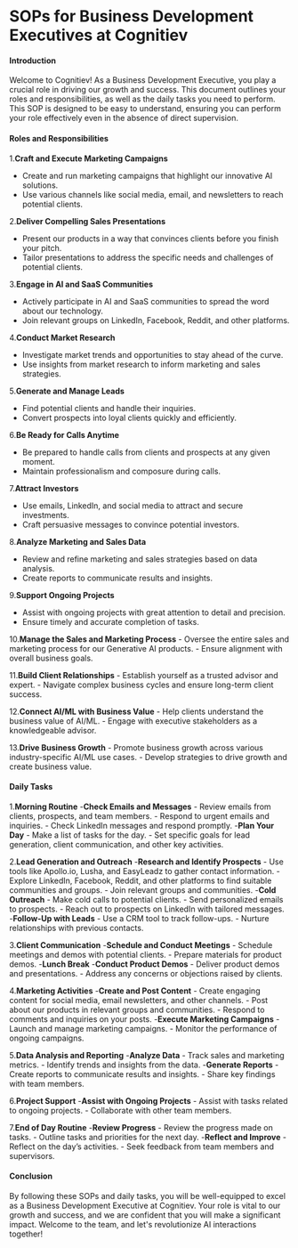 # SOPs for Business Development Executives at Cognitiev

#### Introduction
Welcome to Cognitiev! As a Business Development Executive, you play a crucial role in driving our growth and success. This document outlines your roles and responsibilities, as well as the daily tasks you need to perform. This SOP is designed to be easy to understand, ensuring you can perform your role effectively even in the absence of direct supervision.

#### Roles and Responsibilities

1.**Craft and Execute Marketing Campaigns**
   - Create and run marketing campaigns that highlight our innovative AI solutions.
   - Use various channels like social media, email, and newsletters to reach potential clients.

2.**Deliver Compelling Sales Presentations**
   - Present our products in a way that convinces clients before you finish your pitch.
   - Tailor presentations to address the specific needs and challenges of potential clients.

3.**Engage in AI and SaaS Communities**
   - Actively participate in AI and SaaS communities to spread the word about our technology.
   - Join relevant groups on LinkedIn, Facebook, Reddit, and other platforms.

4.**Conduct Market Research**
   - Investigate market trends and opportunities to stay ahead of the curve.
   - Use insights from market research to inform marketing and sales strategies.

5.**Generate and Manage Leads**
   - Find potential clients and handle their inquiries.
   - Convert prospects into loyal clients quickly and efficiently.

6.**Be Ready for Calls Anytime**
   - Be prepared to handle calls from clients and prospects at any given moment.
   - Maintain professionalism and composure during calls.

7.**Attract Investors**
   - Use emails, LinkedIn, and social media to attract and secure investments.
   - Craft persuasive messages to convince potential investors.

8.**Analyze Marketing and Sales Data**
   - Review and refine marketing and sales strategies based on data analysis.
   - Create reports to communicate results and insights.

9.**Support Ongoing Projects**
   - Assist with ongoing projects with great attention to detail and precision.
   - Ensure timely and accurate completion of tasks.

10.**Manage the Sales and Marketing Process**
    - Oversee the entire sales and marketing process for our Generative AI products.
    - Ensure alignment with overall business goals.

11.**Build Client Relationships**
    - Establish yourself as a trusted advisor and expert.
    - Navigate complex business cycles and ensure long-term client success.

12.**Connect AI/ML with Business Value**
    - Help clients understand the business value of AI/ML.
    - Engage with executive stakeholders as a knowledgeable advisor.

13.**Drive Business Growth**
    - Promote business growth across various industry-specific AI/ML use cases.
    - Develop strategies to drive growth and create business value.

#### Daily Tasks

1.**Morning Routine**
   -**Check Emails and Messages**
     - Review emails from clients, prospects, and team members.
     - Respond to urgent emails and inquiries.
     - Check LinkedIn messages and respond promptly.
   -**Plan Your Day**
     - Make a list of tasks for the day.
     - Set specific goals for lead generation, client communication, and other key activities.

2.**Lead Generation and Outreach**
   -**Research and Identify Prospects**
     - Use tools like Apollo.io, Lusha, and EasyLeadz to gather contact information.
     - Explore LinkedIn, Facebook, Reddit, and other platforms to find suitable communities and groups.
     - Join relevant groups and communities.
   -**Cold Outreach**
     - Make cold calls to potential clients.
     - Send personalized emails to prospects.
     - Reach out to prospects on LinkedIn with tailored messages.
   -**Follow-Up with Leads**
     - Use a CRM tool to track follow-ups.
     - Nurture relationships with previous contacts.

3.**Client Communication**
   -**Schedule and Conduct Meetings**
     - Schedule meetings and demos with potential clients.
     - Prepare materials for product demos.
   -**Lunch Break**
   -**Conduct Product Demos**
     - Deliver product demos and presentations.
     - Address any concerns or objections raised by clients.

4.**Marketing Activities**
   -**Create and Post Content**
     - Create engaging content for social media, email newsletters, and other channels.
     - Post about our products in relevant groups and communities.
     - Respond to comments and inquiries on your posts.
   -**Execute Marketing Campaigns**
     - Launch and manage marketing campaigns.
     - Monitor the performance of ongoing campaigns.

5.**Data Analysis and Reporting**
   -**Analyze Data**
     - Track sales and marketing metrics.
     - Identify trends and insights from the data.
   -**Generate Reports**
     - Create reports to communicate results and insights.
     - Share key findings with team members.

6.**Project Support**
   -**Assist with Ongoing Projects**
     - Assist with tasks related to ongoing projects.
     - Collaborate with other team members.

7.**End of Day Routine** 
   -**Review Progress** 
     - Review the progress made on tasks.
     - Outline tasks and priorities for the next day. 
   -**Reflect and Improve** 
     - Reflect on the day’s activities.
     - Seek feedback from team members and supervisors. 

#### Conclusion
By following these SOPs and daily tasks, you will be well-equipped to excel as a Business Development Executive at Cognitiev. Your role is vital to our growth and success, and we are confident that you will make a significant impact. Welcome to the team, and let's revolutionize AI interactions together!
